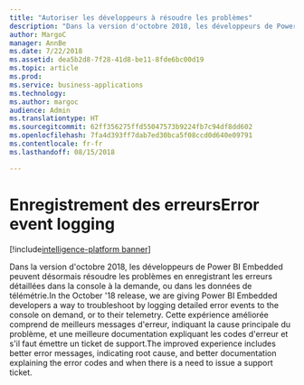 ```yaml
---
title: "Autoriser les développeurs à résoudre les problèmes"
description: "Dans la version d'octobre 2018, les développeurs de Power BI Embedded peuvent désormais résoudre les problèmes en enregistrant les erreurs détaillées dans la console à la demande, ou dans les données de télémétrie."
author: MargoC
manager: AnnBe
ms.date: 7/22/2018
ms.assetid: dea5b2d8-7f28-41d8-be11-8fde6bc00d19
ms.topic: article
ms.prod: 
ms.service: business-applications
ms.technology: 
ms.author: margoc
audience: Admin
ms.translationtype: HT
ms.sourcegitcommit: 62ff356275ffd55047573b9224fb7c94df8dd602
ms.openlocfilehash: 7fa4d393ff7dab7ed30bca5f08ccd0d640e09791
ms.contentlocale: fr-fr
ms.lasthandoff: 08/15/2018

---
```

#  <a name="error-event-logging"></a><span data-ttu-id="d2fb2-103">Enregistrement des erreurs</span><span class="sxs-lookup"><span data-stu-id="d2fb2-103">Error event logging</span></span>

[!include[intelligence-platform banner](../../includes/intelligence-platform.md)]



<span data-ttu-id="d2fb2-104">Dans la version d'octobre 2018, les développeurs de Power BI Embedded peuvent désormais résoudre les problèmes en enregistrant les erreurs détaillées dans la console à la demande, ou dans les données de télémétrie.</span><span class="sxs-lookup"><span data-stu-id="d2fb2-104">In the October '18 release, we are giving Power BI Embedded developers a way to troubleshoot by logging detailed error events to the console on demand, or to their telemetry.</span></span> <span data-ttu-id="d2fb2-105">Cette expérience améliorée comprend de meilleurs messages d'erreur, indiquant la cause principale du problème, et une meilleure documentation expliquant les codes d'erreur et s'il faut émettre un ticket de support.</span><span class="sxs-lookup"><span data-stu-id="d2fb2-105">The improved experience includes better error messages, indicating root cause, and better documentation explaining the error codes and when there is a need to issue a support ticket.</span></span>

